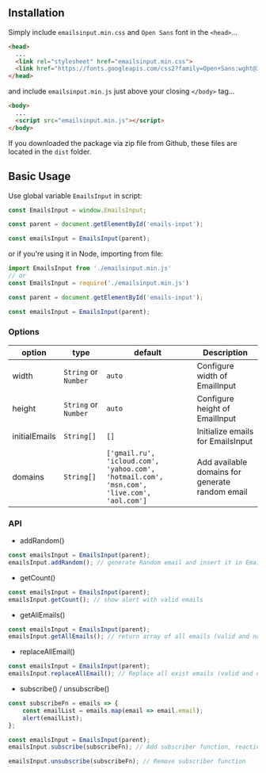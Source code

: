 
## Installation


Simply include `emailsinput.min.css` and `Open Sans` font in the `<head>`...
```html
<head>
  ...
  <link rel="stylesheet" href="emailsinput.min.css">
  <link href="https://fonts.googleapis.com/css2?family=Open+Sans:wght@300&display=swap" rel="stylesheet">
</head>
```

and include `emailsinput.min.js` just above your closing `</body>` tag...
```html
<body>
  ...
  <script src="emailsinput.min.js"></script>
</body>
```

If you downloaded the package via zip file from Github, these files are located in the `dist` folder. 

## Basic Usage

Use global variable `EmailsInput` in script:
```javascript
const EmailsInput = window.EmailsInput;

const parent = document.getElementById('emails-input');

const emailsInput = EmailsInput(parent);
````

or if you're using it in Node, importing from file:

```javascript
import EmailsInput from './emailsinput.min.js'
// or
const EmailsInput = require('./emailsinput.min.js')

const parent = document.getElementById('emails-input');

const emailsInput = EmailsInput(parent);
```

### Options

|        option        |             type              | default|              Description               |
| ------------------ | ------------------------------- |--------| --------------------------------------- |
| width              | `String` or `Number`            | `auto` |Configure width of EmailInput           |
| height             | `String` or `Number`            | `auto` |Configure height of EmailInput          |
| initialEmails      | `String[]`                      | `[]`   |Initialize emails for EmailsInput       |
| domains            | `String[]`                      |`['gmail.ru', 'icloud.com', 'yahoo.com', 'hotmail.com', 'msn.com', 'live.com', 'aol.com']`| Add available domains for generate random email|


### API

* addRandom()

```javascript
const emailsInput = EmailsInput(parent);
emailsInput.addRandom(); // generate Random email and insert it in EmailInput
```

* getCount()

```javascript
const emailsInput = EmailsInput(parent);
emailsInput.getCount(); // show alert with valid emails
```

* getAllEmails()

```javascript
const emailsInput = EmailsInput(parent);
emailsInput.getAllEmails(); // return array of all emails (valid and no valid)
```

* replaceAllEmail()

```javascript
const emailsInput = EmailsInput(parent);
emailsInput.replaceAllEmail(); // Replace all exist emails (valid and no valid), using var `domains` for generate domain
```

* subscribe() / unsubscribe()

```javascript
const subscribeFn = emails => {
    const emailList = emails.map(email => email.email);
    alert(emailList);
};

const emailsInput = EmailsInput(parent);
emailsInput.subscribe(subscribeFn); // Add subscriber function, reactive for all changes of emails' list

emailsInput.unsubscribe(subscribeFn); // Remove subscriber function
```
